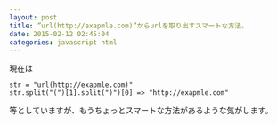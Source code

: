 ```yaml
---
layout: post
title: ”url(http://exapmle.com)”からurlを取り出すスマートな方法。
date: 2015-02-12 02:45:04
categories: javascript html
---
```

<!-- {% raw %} -->
<p>現在は</p>

<pre><code>str = "url(http://exapmle.com)"
str.split("(")[1].split(")")[0] =&gt; "http://exapmle.com"
</code></pre>

<p>等としていますが、もうちょっとスマートな方法があるような気がします。</p>
<!-- {% endraw %} -->
